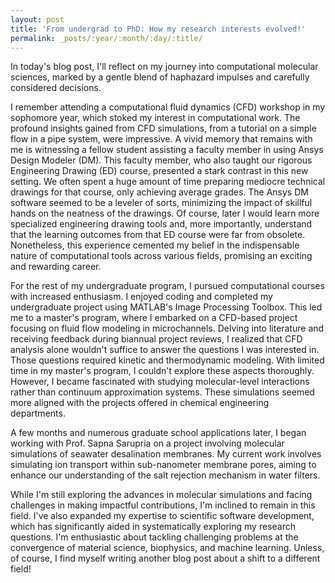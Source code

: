 ```yaml
---
layout: post
title: 'From undergrad to PhD: How my research interests evolved!'
permalink: _posts/:year/:month/:day/:title/
---
```


In today's blog post, I'll reflect on my journey into computational molecular sciences, marked by a gentle blend of haphazard impulses and carefully considered decisions.

I remember attending a computational fluid dynamics (CFD) workshop in my sophomore year, which stoked my interest in computational work. The profound insights gained from CFD simulations, from a tutorial on a simple flow in a pipe system, were impressive. A vivid memory that remains with me is witnessing a fellow student assisting a faculty member in using Ansys Design Modeler (DM). This faculty member, who also taught our rigorous Engineering Drawing (ED) course, presented a stark contrast in this new setting. We often spent a huge amount of time preparing mediocre technical drawings for that course, only achieving average grades. The Ansys DM software seemed to be a leveler of sorts, minimizing the impact of skillful hands on the neatness of the drawings. Of course, later I would learn more specialized engineering drawing tools and, more importantly, understand that the learning outcomes from that ED course were far from obsolete. Nonetheless, this experience cemented my belief in the indispensable nature of computational tools across various fields, promising an exciting and rewarding career.

For the rest of my undergraduate program, I pursued computational courses with increased enthusiasm. I enjoyed coding and completed my undergraduate project using MATLAB's Image Processing Toolbox. This led me to a master's program, where I embarked on a CFD-based project focusing on fluid flow modeling in microchannels. Delving into literature and receiving feedback during biannual project reviews, I realized that CFD analysis alone wouldn't suffice to answer the questions I was interested in. Those questions required kinetic and thermodynamic modeling. With limited time in my master's program, I couldn't explore these aspects thoroughly. However, I became fascinated with studying molecular-level interactions rather than continuum approximation systems. These simulations seemed more aligned with the projects offered in chemical engineering departments.

A few months and numerous graduate school applications later, I began working with Prof. Sapna Sarupria on a project involving molecular simulations of seawater desalination membranes. My current work involves simulating ion transport within sub-nanometer membrane pores, aiming to enhance our understanding of the salt rejection mechanism in water filters.

While I'm still exploring the advances in molecular simulations and facing challenges in making impactful contributions, I'm inclined to remain in this field. I've also expanded my expertise to scientific software development, which has significantly aided in systematically exploring my research questions. I'm enthusiastic about tackling challenging problems at the convergence of material science, biophysics, and machine learning. Unless, of course, I find myself writing another blog post about a shift to a different field!

